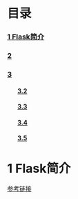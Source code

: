 # 目录

<h3><a href="#title1">1 Flask简介 </a> </h3>
<h4><ul><a href="#title3.1"></a> </h4>
<h3><a href="#title2">2 </a> </h3>
<h3><a href="#title3">3 </a> </h3>
		<h4><ul><a href="#title3.1"></a> </h4>
		<h4><ul><a href="#title3.2">3.2 </a> </h4>
		<h4><ul><a href="#title3.3">3.3 </a> </h4>
		<h4><ul><a href="#title3.4">3.4 </a> </h4>
		<h4><ul><a href="#title3.5">3.5 </a> </h4>
<div style="page-break-after:always"></div>

  <h1 id="title1">1 Flask简介</h1>  
 
  [参考链接](https://dormousehole.readthedocs.io/en/latest/)
  
  
 
<!--stackedit_data:
eyJoaXN0b3J5IjpbNjUzMjI4MDQ5XX0=
-->